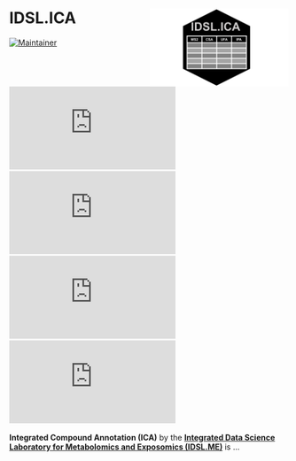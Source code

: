 # IDSL.ICA <img src='https://github.com/idslme/IDSL.ICA/blob/main/ICA_educational_files/Figures/IDSL.CSA-logo1.png?raw=true' width="250px" align="right" />

<!-- badges: start -->
[![Maintainer](https://img.shields.io/badge/maintainer-Sadjad_Fakouri_Baygi-blue)](https://github.com/sajfb)
[![CRAN status](https://www.r-pkg.org/badges/version/IDSL.ICA)](https://cran.r-project.org/package=IDSL.ICA)
![](http://cranlogs.r-pkg.org/badges/IDSL.ICA?color=orange)
![](http://cranlogs.r-pkg.org/badges/grand-total/IDSL.ICA?color=brightgreen)
[![Dependencies](https://tinyverse.netlify.com/badge/IDSL.ICA)](https://cran.r-project.org/package=IDSL.ICA)
<!-- badges: end -->

**Integrated Compound Annotation (ICA)** by the [**Integrated Data Science Laboratory for Metabolomics and Exposomics (IDSL.ME)**](https://www.idsl.me/) is ...
